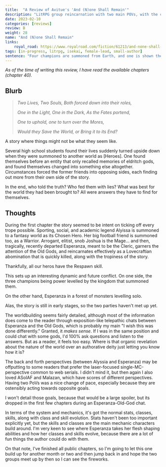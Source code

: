 ```yaml
---
title:  "A Review of Avitue's 'And (N)one Shall Remain'"
description: "LitRPG group reincarnation with two main POVs, with the characters placed against each other."
date: 2023-02-10
categories: [reviews]
review: B
weight: 28
name: "And (N)one Shall Remain"
links:
    royal_road: https://www.royalroad.com/fiction/61213/and-none-shall-remain
tags: [in-progress, litrpg, isekai, female-lead, small-author]
sentence: "Four champions are summoned from Earth, and one is shown the truth of the system."
---
```


*As of the time of writing this review, I have read the available chapters (chapter 40).*

## Blurb

> *Two Lives, Two Souls, Both forced down into their roles,*
> 
> *One in the Light, One in the Dark, As the Fates portend,*
> 
> *One to uphold, one to turn over the Mores,*
> 
> *Would they Save the World, or Bring it to its End?*

A story where things might not be what they seem like.

Several high school students found their lives suddenly turned upside down when they were summoned to another world as \[Heroes\]. One found themselves before an entity that only recalled memories of eldritch gods, and found themselves changed into something else altogether. Circumstances forced the former friends into opposing sides, each finding out more from their own side of the story.

In the end, who told the truth? Who fed them with lies? What was best for the world they had been brought to? All were answers they have to find for themselves.


## Thoughts

During the first chapter the story seemed to be intent on ticking off every trope possible. Sporting, social, and academic legend Alyissa is summoned to a fantasy world as its Chosen Hero. Her big football friend is summoned too, as a Warrior. Arrogant, elitist, snob Joshua is the Mage... and then, tragically, recently departed Esperanza, meant to be the Cleric, garners the attention of the Old Gods, and reincarnates effectively as a Lovecraftian abomination that is quickly killed, along with the tropiness of the story.

Thankfully, all our heros have the Respawn skill.

This sets up an interesting dynamic and future conflict. On one side, the three champions being power levelled by the kingdom that summoned them. 

On the other hand, Esperanza in a forest of monsters levelling solo.

Alas, the story is still in early stages, so the two parties haven't met up yet.

The worldbuilding seems fairly detailed, although most of the information does come to the reader through exposition-like telepathic chats between Esperanza and the Old Gods, which is probably my main "I wish this was done differently." Granted, it *makes sense*. If I was in the same position and could chat with some gods, I'd 100% ask questions and listen to the answers. But as a reader, it feels too easy. Where is that organic revelation about the nature of the world over an authorative deity just letting you know how it is?

The back and forth perspectives (between Alyssia and Esperanza) may be offputting to some readers that prefer the laser-focused single-MC-perspective common to web serials. I didn't mind it, but then again I also loved ASoIAF and Malazan, which have scores of different perspectives. Having two PoVs was a nice change of pace, especially because they are ostensibly acting towards opposite goals.

I won't detail those goals, because that would be a large spoiler, but its dropped in the first few chapters during an Esperanza-Old-God chat.

In terms of the system and mechanics, it's got the normal stats, classes, skills, along with class and skill evolution. Stats haven't been too important explicitly yet, but the skills and classes are the main mechanic characters build around. I'm very keen to see where Esperanza takes her flesh shaping abilities and how her classes and skills evolve, because there are a lot of fun things the author could do with them.

On that note, I've finished all public chapters, so I'm going to let this one build up for another month or two and then jump back in and hope the two groups meet up by then so I can see the fireworks.

